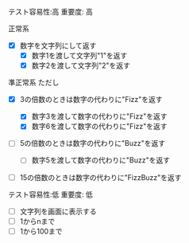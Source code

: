 テスト容易性:高 重要度: 高

正常系

- [x] 数字を文字列にして返す
  - [x] 数字1を渡して文字列"1"を返す
  - [x] 数字2を渡して文字列"2"を返す

準正常系
ただし

- [x] 3の倍数のときは数字の代わりに"Fizz"を返す
  - [x] 数字3を渡して数字の代わりに"Fizz"を返す
  - [x] 数字6を渡して数字の代わりに"Fizz"を返す

- [ ] 5の倍数のときは数字の代わりに"Buzz"を返す
  - [ ] 数字5を渡して数字の代わりに"Buzz"を返す


- [ ] 15の倍数のときは数字の代わりに"FizzBuzz"を返す


テスト容易性:低 重要度: 低

- [ ] 文字列を画面に表示する
- [ ] 1からnまで
- [ ] 1から100まで